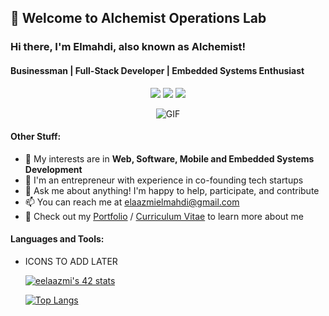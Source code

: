 ## 👋 Welcome to Alchemist Operations Lab

### Hi there, I'm Elmahdi, also known as Alchemist!
#### Businessman | Full-Stack Developer | Embedded Systems Enthusiast

<p align="center">
  <a href="https://www.linkedin.com/in/elmahdielaazmi/"><img src="https://img.icons8.com/color/48/000000/linkedin.png"/></a>
  <a href="https://www.instagram.com/elmahdielaazmi/"><img src="https://img.icons8.com/color/48/000000/instagram-new.png"/></a>
  <a href="https://www.facebook.com/elmahdielaazmi"><img src="https://img.icons8.com/color/48/000000/facebook-new.png"/></a>
</p>

<p align="center">
  <img alt="GIF" src="https://i.pinimg.com/originals/68/f3/ff/68f3ff8ddc1699f6234abee4e1d58dd9.gif" />
</p>

#### Other Stuff:

- 🤔 My interests are in **Web, Software, Mobile and Embedded Systems Development**
- 💼 I'm an entrepreneur with experience in co-founding tech startups
- 💬 Ask me about anything! I'm happy to help, participate, and contribute
- 📫 You can reach me at elaazmielmahdi@gmail.com
- 📝 Check out my [Portfolio](https://alcheemiist.github.io/E-Portfolio/) / [Curriculum Vitae](https://www.google.com/cv) to learn more about me

#### Languages and Tools:

- ICONS TO ADD LATER

  [![eelaazmi's 42 stats](https://badge.mediaplus.ma/levi/eelaazmi)](https://github.com/oakoudad/badge42)

  [![Top Langs](https://github-readme-stats.vercel.app/api/top-langs/?username=Alcheemiist)](https://github.com/anuraghazra/github-readme-stats)
